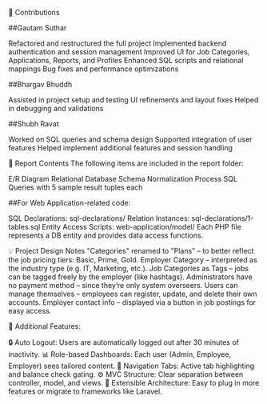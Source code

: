 🙌 Contributions

##Gautam Suthar

Refactored and restructured the full project
Implemented backend authentication and session management
Improved UI for Job Categories, Applications, Reports, and Profiles
Enhanced SQL scripts and relational mappings
Bug fixes and performance optimizations


##Bhargav Bhuddh

Assisted in project setup and testing
UI refinements and layout fixes
Helped in debugging and validations

##Shubh Ravat

Worked on SQL queries and schema design
Supported integration of user features
Helped implement additional features and session handling

📄 Report Contents
The following items are included in the report folder:

E/R Diagram
Relational Database Schema
Normalization Process
SQL Queries with 5 sample result tuples each


##For Web Application-related code:

SQL Declarations: sql-declarations/
Relation Instances: sql-declarations/1-tables.sql
Entity Access Scripts: web-application/model/
Each PHP file represents a DB entity and provides data access functions.

💡 Project Design Notes
"Categories" renamed to "Plans" – to better reflect the job pricing tiers: Basic, Prime, Gold.
Employer Category – interpreted as the industry type (e.g. IT, Marketing, etc.).
Job Categories as Tags – jobs can be tagged freely by the employer (like hashtags).
Administrators have no payment method – since they’re only system overseers.
Users can manage themselves – employees can register, update, and delete their own accounts.
Employer contact info – displayed via a button in job postings for easy access.

🌟 Additional Features:

🔒 Auto Logout: Users are automatically logged out after 30 minutes of inactivity.
📊 Role-based Dashboards: Each user (Admin, Employee, Employer) sees tailored content.
🧭 Navigation Tabs: Active tab highlighting and balance check gating.
⚙️ MVC Structure: Clear separation between controller, model, and views.
📁 Extensible Architecture: Easy to plug in more features or migrate to frameworks like Laravel.
